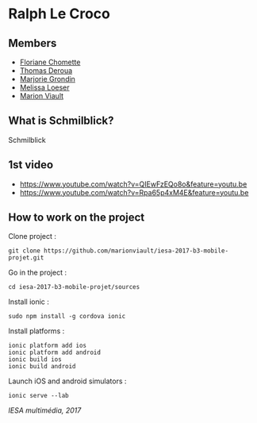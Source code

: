 # Ralph Le Croco
	
## Members

* [Floriane Chomette](https://www.linkedin.com/in/florianechomette/)
* [Thomas Deroua](http://www.thomasderoua.fr/)
* [Marjorie Grondin](http://www.iesanetwork.com/m.grondin/)
* [Melissa Loeser](http://azaryia.com/)
* [Marion Viault](http://marionviault.com/)

## What is Schmilblick?

Schmilblick 

## 1st video

* https://www.youtube.com/watch?v=QIEwFzEQo8o&feature=youtu.be
* https://www.youtube.com/watch?v=Rpa65p4xM4E&feature=youtu.be

## How to work on the project

Clone project :
```
git clone https://github.com/marionviault/iesa-2017-b3-mobile-projet.git
```

Go in the project :
```
cd iesa-2017-b3-mobile-projet/sources
```

Install ionic :
```
sudo npm install -g cordova ionic
```

Install platforms :
```
ionic platform add ios
ionic platform add android
ionic build ios
ionic build android
```

Launch iOS and android simulators :
```
ionic serve --lab
```

*IESA multimédia, 2017*